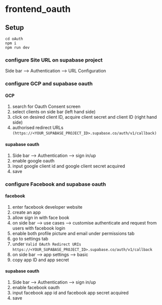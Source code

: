 # frontend_oauth

## Setup
``` 
cd oAuth
npm i
npm run dev
```
### configure Site URL on supabase project
Side bar --> Authentication --> URL Configuration

### configure GCP and supabase oauth

#### GCP
1. search for Oauth Consent screen
2. select clients on side bar (left hand side)
3. click on desired client ID, acquire client secret and client ID (right hand side)
4. authorised redirect URLs ```(https://<YOUR_SUPABASE_PROJECT_ID>.supabase.co/auth/v1/callback)```

#### supabase oauth
1. Side bar --> Authentication --> sign in/up
2. enable google oauth
3. input google client id and google client secret acquired
4. save


### configure Facebook and supabase oauth

#### facebook
1. enter facebook developer website
2. create an app
3. allow sign in with face book
4. on side bar --> use cases --> customise authenticate and request from users with facebook login
5. enable both profile picture and email under permissions tab
6. go to settings tab
7. under ```Valid OAuth Redirect URIs``` ```https://<YOUR_SUPABASE_PROJECT_ID>.supabase.co/auth/v1/callback```
8. on side bar --> app settings --> basic
9. copy app ID and app secret

#### supabase oauth
1. Side bar --> Authentication --> sign in/up
2. enable facebook oauth
3. input facebook app id and facebook app secret acquired
4. save


